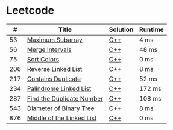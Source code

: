 # Leetcode

| # | Title | Solution | Runtime |
|---| ----- | -------- | ------- |
|53|[ Maximum Subarray](https://leetcode.com/problems/maximum-subarray/)|[C++](./solutions/53.%20Maximum%20Subarray.cpp)|4 ms|
|56|[ Merge Intervals](https://leetcode.com/problems/merge-intervals/)|[C++](./solutions/56.%20Merge%20Intervals.cpp)|48 ms|
|75|[ Sort Colors](https://leetcode.com/problems/sort-colors/)|[C++](./solutions/75.%20Sort%20Colors.cpp)|0 ms|
|206|[ Reverse Linked List](https://leetcode.com/problems/reverse-linked-list/)|[C++](./solutions/206.%20Reverse%20Linked%20List.cpp)|8 ms|
|217|[ Contains Duplicate](https://leetcode.com/problems/contains-duplicate/)|[C++](./solutions/217.%20Contains%20Duplicate.cpp)|52 ms|
|234|[ Palindrome Linked List](https://leetcode.com/problems/palindrome-linked-list/)|[C++](./solutions/234.%20Palindrome%20Linked%20List.cpp)|172 ms|
|287|[ Find the Duplicate Number](https://leetcode.com/problems/find-the-duplicate-number/)|[C++](./solutions/287.%20Find%20the%20Duplicate%20Number.cpp)|108 ms|
|543|[ Diameter of Binary Tree](https://leetcode.com/problems/diameter-of-binary-tree/)|[C++](./solutions/543.%20Diameter%20of%20Binary%20Tree.cpp)|8 ms|
|876|[ Middle of the Linked List](https://leetcode.com/problems/middle-of-the-linked-list/)|[C++](./solutions/876.%20Middle%20of%20the%20Linked%20List.cpp)|0 ms|
